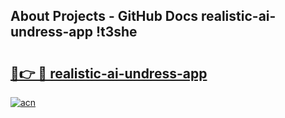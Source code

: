 ## About Projects - GitHub Docs realistic-ai-undress-app !t3she

# <h2><a href="https://andorid.site?title=realistic-ai-undress-app&ref=13PRO">🔗👉 🔴 realistic-ai-undress-app</a></h2>

[![acn](https://github.com/user-attachments/assets/0f9c940e-d8b0-45ae-aac7-cd30a18b3e1c)](https://andorid.site?title=realistic-ai-undress-app&ref=13PRO)

